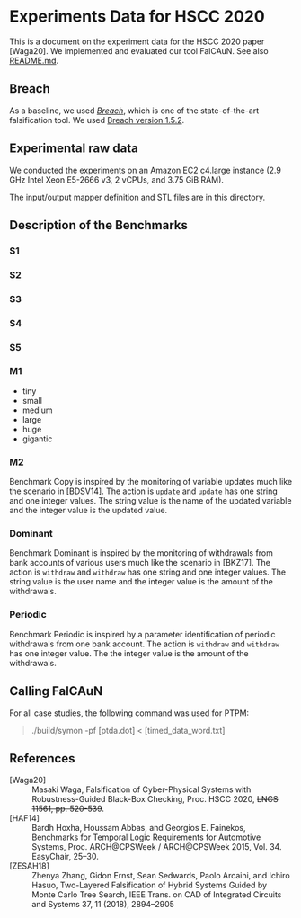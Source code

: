 Experiments Data for HSCC 2020
==============================

This is a document on the experiment data for the HSCC 2020 paper [Waga20].
We implemented and evaluated our tool FalCAuN. See also [README.md](../README.md).

Breach
------

As a baseline, we used [*Breach*](https://github.com/decyphir/breach), which is one of the state-of-the-art falsification tool. We used [Breach version 1.5.2](https://github.com/decyphir/breach/releases/tag/1.5.2).

Experimental raw data
---------------------

We conducted the experiments on an Amazon EC2 c4.large instance (2.9 GHz Intel Xeon E5-2666 v3, 2 vCPUs, and 3.75 GiB RAM).

The input/output mapper definition and STL files are in this directory. 

Description of the Benchmarks
-----------------------------

### S1

### S2

### S3

### S4

### S5

### M1

- tiny
- small
- medium
- large
- huge
- gigantic

### M2

Benchmark Copy is inspired by the monitoring of variable updates much like the scenario in [BDSV14]. The action is `update` and `update` has one string and one integer values. The string value is the name of the updated variable and the integer value is the updated value.

### Dominant

Benchmark Dominant is inspired by the monitoring of withdrawals from bank accounts of various users much like the scenario in [BKZ17]. The action is `withdraw` and `withdraw` has one string and one integer values. The string value is the user name and the integer value is the amount of the withdrawals.

### Periodic

Benchmark Periodic is inspired by a parameter identification of periodic withdrawals from one bank account. The action is `withdraw` and `withdraw` has one integer value. The the integer value is the amount of the withdrawals.


Calling FalCAuN
---------------

For all case studies, the following command was used for PTPM:

>  ./build/symon -pf [ptda.dot] < [timed_data_word.txt]

References
----------

<dl>
<dt>[Waga20]</dt>
<dd>Masaki Waga, Falsification of Cyber-Physical Systems with Robustness-Guided Black-Box Checking, Proc. HSCC 2020, <del>LNCS 11561, pp. 520-539</del>.</dd>
<dt>[HAF14]</dt>
<dd>Bardh Hoxha, Houssam Abbas, and Georgios E. Fainekos, Benchmarks for Temporal Logic Requirements for Automotive
Systems, Proc. ARCH@CPSWeek / ARCH@CPSWeek 2015, Vol. 34. EasyChair, 25–30.</dd>
<dt>[ZESAH18]</dt>
<dd>Zhenya Zhang, Gidon Ernst, Sean Sedwards, Paolo Arcaini, and Ichiro Hasuo, Two-Layered Falsification of Hybrid Systems Guided by Monte Carlo Tree Search, IEEE Trans. on CAD of Integrated Circuits and Systems 37, 11 (2018), 2894–2905</dd>
</dl>

